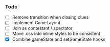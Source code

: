 
### Todo

- [ ] Remove transition when closing clues
- [ ] Implement GameLayout
- [ ] Join as contestant / spectator
- [ ] Move .css into inline styles to be consistent
- [x] Combine gameState and setGameState hooks
